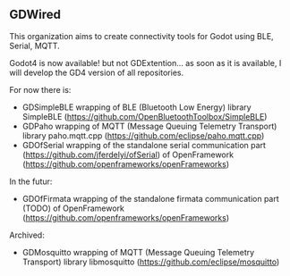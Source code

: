 ## GDWired

This organization aims to create connectivity tools for Godot using BLE, Serial, MQTT.

Godot4 is now available! but not GDExtention... as soon as it is available, I will develop the GD4 version of all repositories.

For now there is:
 - GDSimpleBLE wrapping of BLE (Bluetooth Low Energy) library SimpleBLE (https://github.com/OpenBluetoothToolbox/SimpleBLE)
 - GDPaho wrapping of MQTT (Message Queuing Telemetry Transport) library paho.mqtt.cpp (https://github.com/eclipse/paho.mqtt.cpp)
 - GDOfSerial wrapping of the standalone serial communication part (https://github.com/jferdelyi/ofSerial) of OpenFramework (https://github.com/openframeworks/openFrameworks)
 
In the futur:
 - GDOfFirmata wrapping of the standalone firmata communication part (TODO) of OpenFramework (https://github.com/openframeworks/openFrameworks)

Archived:
 - GDMosquitto wrapping of MQTT (Message Queuing Telemetry Transport) library libmosquitto (https://github.com/eclipse/mosquitto)
